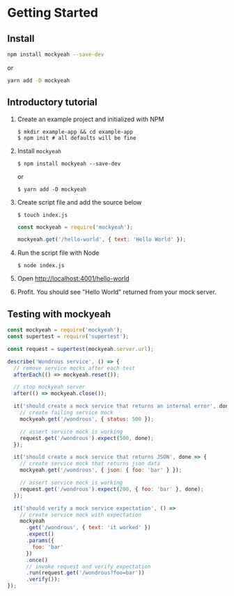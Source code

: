 # Getting Started

## Install

```sh
npm install mockyeah --save-dev
```

or

```sh
yarn add -D mockyeah
```

## Introductory tutorial

1.  Create an example project and initialized with NPM

    ```shell
    $ mkdir example-app && cd example-app
    $ npm init # all defaults will be fine
    ```

1.  Install `mockyeah`

    ```shell
    $ npm install mockyeah --save-dev
    ```

    or

    ```shell
    $ yarn add -D mockyeah
    ```

1.  Create script file and add the source below

    ```shell
    $ touch index.js
    ```

    ```js
    const mockyeah = require('mockyeah');

    mockyeah.get('/hello-world', { text: 'Hello World' });
    ```

1.  Run the script file with Node

    ```shell
    $ node index.js
    ```

1.  Open [http://localhost:4001/hello-world](http://localhost:4001/hello-world)

1.  Profit. You should see "Hello World" returned from your mock server.

## Testing with mockyeah

```js
const mockyeah = require('mockyeah');
const supertest = require('supertest');

const request = supertest(mockyeah.server.url);

describe('Wondrous service', () => {
  // remove service mocks after each test
  afterEach(() => mockyeah.reset());

  // stop mockyeah server
  after(() => mockyeah.close());

  it('should create a mock service that returns an internal error', done => {
    // create failing service mock
    mockyeah.get('/wondrous', { status: 500 });

    // assert service mock is working
    request.get('/wondrous').expect(500, done);
  });

  it('should create a mock service that returns JSON', done => {
    // create service mock that returns json data
    mockyeah.get('/wondrous', { json: { foo: 'bar' } });

    // assert service mock is working
    request.get('/wondrous').expect(200, { foo: 'bar' }, done);
  });

  it('should verify a mock service expectation', () =>
    // create service mock with expectation
    mockyeah
      .get('/wondrous', { text: 'it worked' })
      .expect()
      .params({
        foo: 'bar'
      })
      .once()
      // invoke request and verify expectation
      .run(request.get('/wondrous?foo=bar'))
      .verify());
});
```
